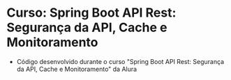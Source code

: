 # Curso: Spring Boot API Rest: Segurança da API, Cache e Monitoramento
- Código desenvolvido durante o curso "Spring Boot API Rest: Segurança da API, Cache e Monitoramento" da Alura